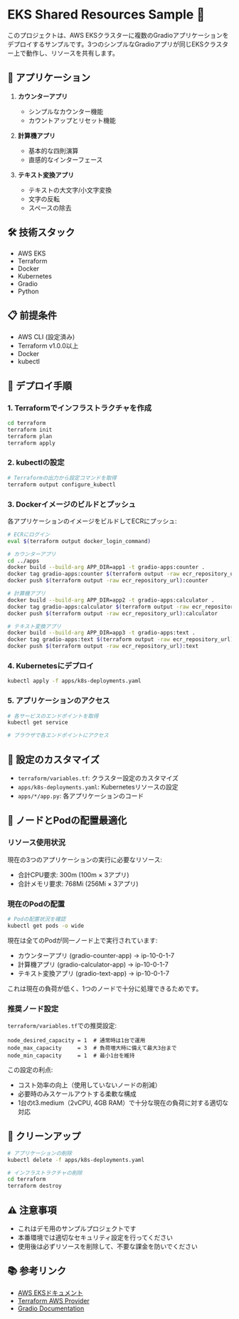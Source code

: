 # EKS Shared Resources Sample 🚀

このプロジェクトは、AWS EKSクラスターに複数のGradioアプリケーションをデプロイするサンプルです。3つのシンプルなGradioアプリが同じEKSクラスター上で動作し、リソースを共有します。

## 📱 アプリケーション

1. **カウンターアプリ**
   - シンプルなカウンター機能
   - カウントアップとリセット機能

2. **計算機アプリ**
   - 基本的な四則演算
   - 直感的なインターフェース

3. **テキスト変換アプリ**
   - テキストの大文字/小文字変換
   - 文字の反転
   - スペースの除去

## 🛠️ 技術スタック

- AWS EKS
- Terraform
- Docker
- Kubernetes
- Gradio
- Python

## 📋 前提条件

- AWS CLI (設定済み)
- Terraform v1.0.0以上
- Docker
- kubectl

## 🚀 デプロイ手順

### 1. Terraformでインフラストラクチャを作成

```bash
cd terraform
terraform init
terraform plan
terraform apply
```

### 2. kubectlの設定

```bash
# Terraformの出力から設定コマンドを取得
terraform output configure_kubectl
```

### 3. Dockerイメージのビルドとプッシュ

各アプリケーションのイメージをビルドしてECRにプッシュ:

```bash
# ECRにログイン
eval $(terraform output docker_login_command)

# カウンターアプリ
cd ../apps
docker build --build-arg APP_DIR=app1 -t gradio-apps:counter .
docker tag gradio-apps:counter $(terraform output -raw ecr_repository_url):counter
docker push $(terraform output -raw ecr_repository_url):counter

# 計算機アプリ
docker build --build-arg APP_DIR=app2 -t gradio-apps:calculator .
docker tag gradio-apps:calculator $(terraform output -raw ecr_repository_url):calculator
docker push $(terraform output -raw ecr_repository_url):calculator

# テキスト変換アプリ
docker build --build-arg APP_DIR=app3 -t gradio-apps:text .
docker tag gradio-apps:text $(terraform output -raw ecr_repository_url):text
docker push $(terraform output -raw ecr_repository_url):text
```

### 4. Kubernetesにデプロイ

```bash
kubectl apply -f apps/k8s-deployments.yaml
```

### 5. アプリケーションのアクセス

```bash
# 各サービスのエンドポイントを取得
kubectl get service

# ブラウザで各エンドポイントにアクセス
```

## 📝 設定のカスタマイズ

- `terraform/variables.tf`: クラスター設定のカスタマイズ
- `apps/k8s-deployments.yaml`: Kubernetesリソースの設定
- `apps/*/app.py`: 各アプリケーションのコード

## 🔄 ノードとPodの配置最適化

### リソース使用状況
現在の3つのアプリケーションの実行に必要なリソース:
- 合計CPU要求: 300m (100m × 3アプリ)
- 合計メモリ要求: 768Mi (256Mi × 3アプリ)

### 現在のPodの配置
```bash
# Podの配置状況を確認
kubectl get pods -o wide
```

現在は全てのPodが同一ノード上で実行されています:
- カウンターアプリ (gradio-counter-app) → ip-10-0-1-7
- 計算機アプリ (gradio-calculator-app) → ip-10-0-1-7
- テキスト変換アプリ (gradio-text-app) → ip-10-0-1-7

これは現在の負荷が低く、1つのノードで十分に処理できるためです。

### 推奨ノード設定
`terraform/variables.tf`での推奨設定:
```hcl
node_desired_capacity = 1  # 通常時は1台で運用
node_max_capacity     = 3  # 負荷増大時に備えて最大3台まで
node_min_capacity     = 1  # 最小1台を維持
```

この設定の利点:
- コスト効率の向上（使用していないノードの削減）
- 必要時のみスケールアウトする柔軟な構成
- 1台のt3.medium（2vCPU, 4GB RAM）で十分な現在の負荷に対する適切な対応

## 🧹 クリーンアップ

```bash
# アプリケーションの削除
kubectl delete -f apps/k8s-deployments.yaml

# インフラストラクチャの削除
cd terraform
terraform destroy
```

## ⚠️ 注意事項

- これはデモ用のサンプルプロジェクトです
- 本番環境では適切なセキュリティ設定を行ってください
- 使用後は必ずリソースを削除して、不要な課金を防いでください

## 📚 参考リンク

- [AWS EKSドキュメント](https://docs.aws.amazon.com/eks/)
- [Terraform AWS Provider](https://registry.terraform.io/providers/hashicorp/aws/latest/docs)
- [Gradio Documentation](https://gradio.app/docs/)
